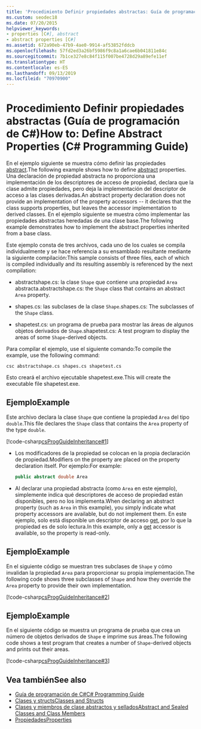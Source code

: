```yaml
---
title: 'Procedimiento Definir propiedades abstractas: Guía de programación de C#'
ms.custom: seodec18
ms.date: 07/20/2015
helpviewer_keywords:
- properties [C#], abstract
- abstract properties [C#]
ms.assetid: 672a90eb-47b9-4ae0-9914-af53852fddcb
ms.openlocfilehash: 57fd2ed3a26bf5986f9c8a1a6cae6b041811e84c
ms.sourcegitcommit: 7b1ce327e8c84f115f007be4728d29a89efe11ef
ms.translationtype: HT
ms.contentlocale: es-ES
ms.lasthandoff: 09/13/2019
ms.locfileid: "70970900"
---
```

# <a name="how-to-define-abstract-properties-c-programming-guide"></a><span data-ttu-id="7b639-102">Procedimiento Definir propiedades abstractas (Guía de programación de C#)</span><span class="sxs-lookup"><span data-stu-id="7b639-102">How to: Define Abstract Properties (C# Programming Guide)</span></span>
<span data-ttu-id="7b639-103">En el ejemplo siguiente se muestra cómo definir las propiedades [abstract](../../language-reference/keywords/abstract.md).</span><span class="sxs-lookup"><span data-stu-id="7b639-103">The following example shows how to define [abstract](../../language-reference/keywords/abstract.md) properties.</span></span> <span data-ttu-id="7b639-104">Una declaración de propiedad abstracta no proporciona una implementación de los descriptores de acceso de propiedad, declara que la clase admite propiedades, pero deja la implementación del descriptor de acceso a las clases derivadas.</span><span class="sxs-lookup"><span data-stu-id="7b639-104">An abstract property declaration does not provide an implementation of the property accessors -- it declares that the class supports properties, but leaves the accessor implementation to derived classes.</span></span> <span data-ttu-id="7b639-105">En el ejemplo siguiente se muestra cómo implementar las propiedades abstractas heredadas de una clase base.</span><span class="sxs-lookup"><span data-stu-id="7b639-105">The following example demonstrates how to implement the abstract properties inherited from a base class.</span></span>  
  
 <span data-ttu-id="7b639-106">Este ejemplo consta de tres archivos, cada uno de los cuales se compila individualmente y se hace referencia a su ensamblado resultante mediante la siguiente compilación:</span><span class="sxs-lookup"><span data-stu-id="7b639-106">This sample consists of three files, each of which is compiled individually and its resulting assembly is referenced by the next compilation:</span></span>  
  
- <span data-ttu-id="7b639-107">abstractshape.cs: la clase `Shape` que contiene una propiedad `Area` abstracta.</span><span class="sxs-lookup"><span data-stu-id="7b639-107">abstractshape.cs: the `Shape` class that contains an abstract `Area` property.</span></span>  
  
- <span data-ttu-id="7b639-108">shapes.cs: las subclases de la clase `Shape`.</span><span class="sxs-lookup"><span data-stu-id="7b639-108">shapes.cs: The subclasses of the `Shape` class.</span></span>  
  
- <span data-ttu-id="7b639-109">shapetest.cs: un programa de prueba para mostrar las áreas de algunos objetos derivados de `Shape`.</span><span class="sxs-lookup"><span data-stu-id="7b639-109">shapetest.cs: A test program to display the areas of some `Shape`-derived objects.</span></span>  
  
 <span data-ttu-id="7b639-110">Para compilar el ejemplo, use el siguiente comando:</span><span class="sxs-lookup"><span data-stu-id="7b639-110">To compile the example, use the following command:</span></span>  
  
 `csc abstractshape.cs shapes.cs shapetest.cs`  
  
 <span data-ttu-id="7b639-111">Esto creará el archivo ejecutable shapetest.exe.</span><span class="sxs-lookup"><span data-stu-id="7b639-111">This will create the executable file shapetest.exe.</span></span>  
  
## <a name="example"></a><span data-ttu-id="7b639-112">Ejemplo</span><span class="sxs-lookup"><span data-stu-id="7b639-112">Example</span></span>  
 <span data-ttu-id="7b639-113">Este archivo declara la clase `Shape` que contiene la propiedad `Area` del tipo `double`.</span><span class="sxs-lookup"><span data-stu-id="7b639-113">This file declares the `Shape` class that contains the `Area` property of the type `double`.</span></span>  
  
 [!code-csharp[csProgGuideInheritance#1](~/samples/snippets/csharp/VS_Snippets_VBCSharp/csProgGuideInheritance/CS/Inheritance.cs#1)]  
  
- <span data-ttu-id="7b639-114">Los modificadores de la propiedad se colocan en la propia declaración de propiedad.</span><span class="sxs-lookup"><span data-stu-id="7b639-114">Modifiers on the property are placed on the property declaration itself.</span></span> <span data-ttu-id="7b639-115">Por ejemplo:</span><span class="sxs-lookup"><span data-stu-id="7b639-115">For example:</span></span>  
  
    ```csharp  
    public abstract double Area  
    ```  
  
- <span data-ttu-id="7b639-116">Al declarar una propiedad abstracta (como `Area` en este ejemplo), simplemente indica qué descriptores de acceso de propiedad están disponibles, pero no los implementa.</span><span class="sxs-lookup"><span data-stu-id="7b639-116">When declaring an abstract property (such as `Area` in this example), you simply indicate what property accessors are available, but do not implement them.</span></span> <span data-ttu-id="7b639-117">En este ejemplo, solo está disponible un descriptor de acceso [get](../../language-reference/keywords/get.md), por lo que la propiedad es de solo lectura.</span><span class="sxs-lookup"><span data-stu-id="7b639-117">In this example, only a [get](../../language-reference/keywords/get.md) accessor is available, so the property is read-only.</span></span>  
  
## <a name="example"></a><span data-ttu-id="7b639-118">Ejemplo</span><span class="sxs-lookup"><span data-stu-id="7b639-118">Example</span></span>  
 <span data-ttu-id="7b639-119">En el siguiente código se muestran tres subclases de `Shape` y cómo invalidan la propiedad `Area` para proporcionar su propia implementación.</span><span class="sxs-lookup"><span data-stu-id="7b639-119">The following code shows three subclasses of `Shape` and how they override the `Area` property to provide their own implementation.</span></span>  
  
 [!code-csharp[csProgGuideInheritance#2](~/samples/snippets/csharp/VS_Snippets_VBCSharp/csProgGuideInheritance/CS/Inheritance.cs#2)]  
  
## <a name="example"></a><span data-ttu-id="7b639-120">Ejemplo</span><span class="sxs-lookup"><span data-stu-id="7b639-120">Example</span></span>  
 <span data-ttu-id="7b639-121">En el siguiente código se muestra un programa de prueba que crea un número de objetos derivados de `Shape` e imprime sus áreas.</span><span class="sxs-lookup"><span data-stu-id="7b639-121">The following code shows a test program that creates a number of `Shape`-derived objects and prints out their areas.</span></span>  
  
 [!code-csharp[csProgGuideInheritance#3](~/samples/snippets/csharp/VS_Snippets_VBCSharp/csProgGuideInheritance/CS/Inheritance.cs#3)]  
  
## <a name="see-also"></a><span data-ttu-id="7b639-122">Vea también</span><span class="sxs-lookup"><span data-stu-id="7b639-122">See also</span></span>

- [<span data-ttu-id="7b639-123">Guía de programación de C#</span><span class="sxs-lookup"><span data-stu-id="7b639-123">C# Programming Guide</span></span>](../index.md)
- [<span data-ttu-id="7b639-124">Clases y structs</span><span class="sxs-lookup"><span data-stu-id="7b639-124">Classes and Structs</span></span>](./index.md)
- [<span data-ttu-id="7b639-125">Clases y miembros de clase abstractos y sellados</span><span class="sxs-lookup"><span data-stu-id="7b639-125">Abstract and Sealed Classes and Class Members</span></span>](./abstract-and-sealed-classes-and-class-members.md)
- [<span data-ttu-id="7b639-126">Propiedades</span><span class="sxs-lookup"><span data-stu-id="7b639-126">Properties</span></span>](./properties.md)
